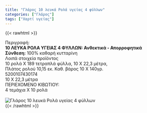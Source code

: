 ```yaml
---
title: "Γλάρος 10 λευκά Ρολά υγείας 4 φύλλων"
categories: ["Γλάρος"]
tags: ["Χαρτί υγείας"]
---
```

{{< rawhtml >}}

<div class="sload189"><div class="product"><div id="sistatika">Περιγραφή:</div><div class="alltext"><b>10 ΛΕΥΚΑ ΡΟΛΑ ΥΓΕΙΑΣ 4 ΦΥΛΛΩΝ: Ανθεκτικά - Απορροφητικά</b><br><b>Σύνθεση:</b> 100% καθαρή κυτταρίνη</div><div id="loipa">Λοιπά στοιχεία προϊόντος</div><div class="alltext">10 ρολά Χ 189 τετραπλά φύλλα, 10 Χ 22,3 μέτρα,<br>Πλάτος ρολού 10,15 εκ. Καθ. βάρος 10 Χ 140γρ.</div><div id="barcode"><div id="barimage1"></div><span id="bartext">5200107430174</span></div><div id="varos"><div id="dimimg"></div><span id="varostext">10 Χ 22,3 μέτρα</span></div><div id="kivotio">ΠΕΡΙΕΧΟΜΕΝΟ ΚΙΒΩΤΙΟΥ:<br>4 τεμάχια Χ 10 ρολά</div><br><div class="pimg"><img alt="Γλάρος 10 λευκά Ρολά υγείας 4 φύλλων" title="Γλάρος 10 λευκά Ρολά υγείας 4 φύλλων" src="/media/images/glaros-10-leuka-rola-ygeias-4-fyllwn.jpg"></div></div></div>
{{< /rawhtml >}}


